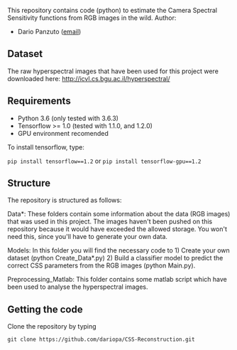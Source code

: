 This repository contains code (python) to estimate the Camera Spectral Sensitivity functions from RGB images in the wild. 
Author:
- Dario Panzuto ([email](mailto:dariopa@ethz.ch))

## Dataset
The raw hyperspectral images that have been used for this project were downloaded here: 
http://icvl.cs.bgu.ac.il/hyperspectral/

## Requirements 

- Python 3.6 (only tested with 3.6.3)
- Tensorflow >= 1.0 (tested with 1.1.0, and 1.2.0)
- GPU environment recomended

To install tensorflow, type: 

``` pip install tensorflow==1.2 ```
or
``` pip install tensorflow-gpu==1.2 ```

## Structure
The repository is structured as follows: 

Data*: These folders contain some information about the data (RGB images) that was used in this project. The images haven't been pushed on this repository because it would have exceeded the allowed storage. You won't need this, since you'll have to generate your own data. 

Models: In this folder you will find the necessary code to 
	1) Create your own dataset (python Create_Data*.py)
	2) Build a classifier model to predict the correct CSS parameters from the RGB images (python Main.py).

Preprocessing_Matlab: This folder contains some matlab script which have been used to analyse the hyperspectral images. 

## Getting the code

Clone the repository by typing

``` git clone https://github.com/dariopa/CSS-Reconstruction.git ```